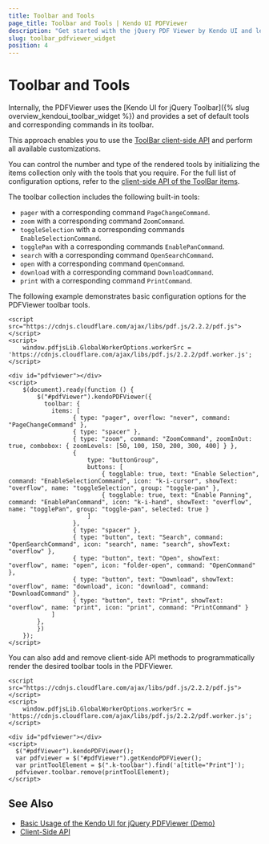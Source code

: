 ```yaml
---
title: Toolbar and Tools
page_title: Toolbar and Tools | Kendo UI PDFViewer
description: "Get started with the jQuery PDF Viewer by Kendo UI and learn how to use and define the tools in its toolbar."
slug: toolbar_pdfviewer_widget
position: 4
---
```


# Toolbar and Tools

Internally, the PDFViewer uses the [Kendo UI for jQuery Toolbar]({% slug overview_kendoui_toolbar_widget %}) and provides a set of default tools and corresponding commands in its toolbar.

This approach enables you to use the [ToolBar client-side API](https://docs.telerik.com/kendo-ui/api/javascript/ui/toolbar) and perform all available customizations.

You can control the number and type of the rendered tools by initializing the items collection only with the tools that you require. For the full list of configuration options, refer to the [client-side API of the ToolBar items](https://docs.telerik.com/kendo-ui/api/javascript/ui/pdfviewer/configuration/toolbar.items).

The toolbar collection includes the following built-in tools:

* `pager` with a corresponding command `PageChangeCommand`.
* `zoom` with a corresponding command `ZoomCommand`.
* `toggleSelection` with a corresponding commands `EnableSelectionCommand`.
* `togglePan` with a corresponding commands `EnablePanCommand`.
* `search` with a corresponding command `OpenSearchCommand`.
* `open` with a corresponding command `OpenCommand`.
* `download` with a corresponding command `DownloadCommand`.
* `print` with a corresponding command `PrintCommand`.

The following example demonstrates basic configuration options for the PDFViewer toolbar tools.

    <script src="https://cdnjs.cloudflare.com/ajax/libs/pdf.js/2.2.2/pdf.js"></script>
    <script>
        window.pdfjsLib.GlobalWorkerOptions.workerSrc = 'https://cdnjs.cloudflare.com/ajax/libs/pdf.js/2.2.2/pdf.worker.js';
    </script>

    <div id="pdfviewer"></div>
    <script>
        $(document).ready(function () {
            $("#pdfViewer").kendoPDFViewer({            
              toolbar: {
                items: [
                      { type: "pager", overflow: "never", command: "PageChangeCommand" },
                      { type: "spacer" },
                      { type: "zoom", command: "ZoomCommand", zoomInOut: true, combobox: { zoomLevels: [50, 100, 150, 200, 300, 400] } },
                      {
                          type: "buttonGroup",
                          buttons: [
                              { togglable: true, text: "Enable Selection", command: "EnableSelectionCommand", icon: "k-i-cursor", showText: "overflow", name: "toggleSelection", group: "toggle-pan" },
                              { togglable: true, text: "Enable Panning", command: "EnablePanCommand", icon: "k-i-hand", showText: "overflow", name: "togglePan", group: "toggle-pan", selected: true }
                          ]
                      },
                      { type: "spacer" },
                      { type: "button", text: "Search", command: "OpenSearchCommand", icon: "search", name: "search", showText: "overflow" },
                      { type: "button", text: "Open", showText: "overflow", name: "open", icon: "folder-open", command: "OpenCommand" },
                      { type: "button", text: "Download", showText: "overflow", name: "download", icon: "download", command: "DownloadCommand" },
                      { type: "button", text: "Print", showText: "overflow", name: "print", icon: "print", command: "PrintCommand" }                  
                ]
            },
            })
        });
    </script>

You can also add and remove client-side API methods to programmatically render the desired toolbar tools in the PDFViewer.

    <script src="https://cdnjs.cloudflare.com/ajax/libs/pdf.js/2.2.2/pdf.js"></script>
    <script>
        window.pdfjsLib.GlobalWorkerOptions.workerSrc = 'https://cdnjs.cloudflare.com/ajax/libs/pdf.js/2.2.2/pdf.worker.js';
    </script>

    <div id="pdfviewer"></div>
    <script>
      $("#pdfViewer").kendoPDFViewer();           
      var pdfviewer = $("#pdfViewer").getKendoPDFViewer();
      var printToolElement = $(".k-toolbar").find('a[title="Print"]');
      pdfviewer.toolbar.remove(printToolElement);
    </script>

## See Also

* [Basic Usage of the Kendo UI for jQuery PDFViewer (Demo)](https://demos.telerik.com/kendo-ui/pdfviewer/index)
* [Client-Side API](/api/javascript/ui/pdfviewer)
